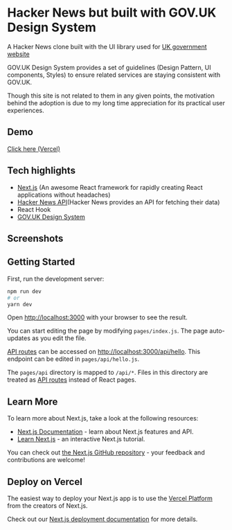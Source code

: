 # Hacker News but built with GOV.UK Design System

A Hacker News clone built with the UI library used for [UK government website](https://www.gov.uk/)

GOV.UK Design System provides a set of guidelines (Design Pattern, UI components, Styles) to ensure related services are staying consistent with GOV.UK.

Though this site is not related to them in any given points, the motivation behind the adoption is due to my long time appreciation for its practical user experiences.

## Demo 
[Click here (Vercel)](https://hn-govuk.vercel.app)

## Tech highlights
- [Next.js](https://nextjs.org/) (An awesome React framework for rapidly creating React applications without headaches)
- [Hacker News API](https://github.com/HackerNews/API)(Hacker News provides an API for fetching their data)
- React Hook
- [GOV.UK Design System](https://design-system.service.gov.uk/)

## Screenshots

## Getting Started

First, run the development server:

```bash
npm run dev
# or
yarn dev
```

Open [http://localhost:3000](http://localhost:3000) with your browser to see the result.

You can start editing the page by modifying `pages/index.js`. The page auto-updates as you edit the file.

[API routes](https://nextjs.org/docs/api-routes/introduction) can be accessed on [http://localhost:3000/api/hello](http://localhost:3000/api/hello). This endpoint can be edited in `pages/api/hello.js`.

The `pages/api` directory is mapped to `/api/*`. Files in this directory are treated as [API routes](https://nextjs.org/docs/api-routes/introduction) instead of React pages.

## Learn More

To learn more about Next.js, take a look at the following resources:

- [Next.js Documentation](https://nextjs.org/docs) - learn about Next.js features and API.
- [Learn Next.js](https://nextjs.org/learn) - an interactive Next.js tutorial.

You can check out [the Next.js GitHub repository](https://github.com/vercel/next.js/) - your feedback and contributions are welcome!

## Deploy on Vercel

The easiest way to deploy your Next.js app is to use the [Vercel Platform](https://vercel.com/new?utm_medium=default-template&filter=next.js&utm_source=create-next-app&utm_campaign=create-next-app-readme) from the creators of Next.js.

Check out our [Next.js deployment documentation](https://nextjs.org/docs/deployment) for more details.
